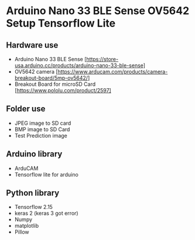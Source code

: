 # Arduino Nano 33 BLE Sense OV5642 Setup Tensorflow Lite

## Hardware use
- Arduino Nano 33 BLE Sense [https://store-usa.arduino.cc/products/arduino-nano-33-ble-sense]
- OV5642 camera [https://www.arducam.com/products/camera-breakout-board/5mp-ov5642/]
- Breakout Board for microSD Card [https://www.pololu.com/product/2597]
 

## Folder use
- JPEG image to SD card
- BMP image to SD Card
- Test Prediction image

## Arduino library
 - ArduCAM
 - Tensorflow lite for arduino 

## Python library
 - Tensorflow 2.15
 - keras 2 (keras 3 got error)
 - Numpy
 - matplotlib
 - Pillow
